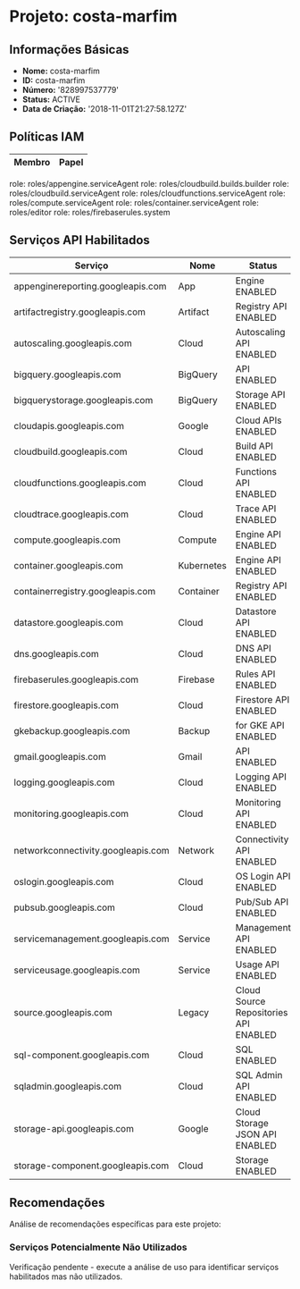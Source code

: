 # Projeto: costa-marfim

## Informações Básicas

- **Nome:** costa-marfim
- **ID:** costa-marfim
- **Número:** '828997537779'
- **Status:** ACTIVE
- **Data de Criação:** '2018-11-01T21:27:58.127Z'

## Políticas IAM

| Membro | Papel |
|--------|-------|
  role: roles/appengine.serviceAgent   role: roles/cloudbuild.builds.builder
  role: roles/cloudbuild.serviceAgent   role: roles/cloudfunctions.serviceAgent
  role: roles/compute.serviceAgent   role: roles/container.serviceAgent
  role: roles/editor   role: roles/firebaserules.system

## Serviços API Habilitados

| Serviço | Nome | Status |
|---------|------|--------|
| appenginereporting.googleapis.com | App | Engine                            ENABLED |
| artifactregistry.googleapis.com | Artifact | Registry API                 ENABLED |
| autoscaling.googleapis.com | Cloud | Autoscaling API                 ENABLED |
| bigquery.googleapis.com | BigQuery | API                          ENABLED |
| bigquerystorage.googleapis.com | BigQuery | Storage API                  ENABLED |
| cloudapis.googleapis.com | Google | Cloud APIs                     ENABLED |
| cloudbuild.googleapis.com | Cloud | Build API                       ENABLED |
| cloudfunctions.googleapis.com | Cloud | Functions API                   ENABLED |
| cloudtrace.googleapis.com | Cloud | Trace API                       ENABLED |
| compute.googleapis.com | Compute | Engine API                    ENABLED |
| container.googleapis.com | Kubernetes | Engine API                 ENABLED |
| containerregistry.googleapis.com | Container | Registry API                ENABLED |
| datastore.googleapis.com | Cloud | Datastore API                   ENABLED |
| dns.googleapis.com | Cloud | DNS API                         ENABLED |
| firebaserules.googleapis.com | Firebase | Rules API                    ENABLED |
| firestore.googleapis.com | Cloud | Firestore API                   ENABLED |
| gkebackup.googleapis.com | Backup | for GKE API                    ENABLED |
| gmail.googleapis.com | Gmail | API                             ENABLED |
| logging.googleapis.com | Cloud | Logging API                     ENABLED |
| monitoring.googleapis.com | Cloud | Monitoring API                  ENABLED |
| networkconnectivity.googleapis.com | Network | Connectivity API              ENABLED |
| oslogin.googleapis.com | Cloud | OS Login API                    ENABLED |
| pubsub.googleapis.com | Cloud | Pub/Sub API                     ENABLED |
| servicemanagement.googleapis.com | Service | Management API                ENABLED |
| serviceusage.googleapis.com | Service | Usage API                     ENABLED |
| source.googleapis.com | Legacy | Cloud Source Repositories API  ENABLED |
| sql-component.googleapis.com | Cloud | SQL                             ENABLED |
| sqladmin.googleapis.com | Cloud | SQL Admin API                   ENABLED |
| storage-api.googleapis.com | Google | Cloud Storage JSON API         ENABLED |
| storage-component.googleapis.com | Cloud | Storage                         ENABLED |

## Recomendações

Análise de recomendações específicas para este projeto:

### Serviços Potencialmente Não Utilizados

Verificação pendente - execute a análise de uso para identificar serviços habilitados mas não utilizados.

